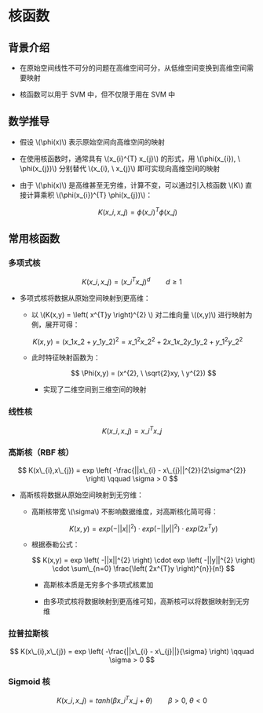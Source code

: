 <script type="text/javascript" src="http://cdn.mathjax.org/mathjax/latest/MathJax.js?config=default"></script>

# 核函数

## 背景介绍

- 在原始空间线性不可分的问题在高维空间可分，从低维空间变换到高维空间需要映射

- 核函数可以用于 SVM 中，但不仅限于用在 SVM 中

## 数学推导

- 假设 \\(\phi(x)\\) 表示原始空间向高维空间的映射

- 在使用核函数时，通常具有 \\(x\_{i}^{T} x\_{j}\\) 的形式，用 \\(\phi(x\_{i}), \ \phi(x\_{j})\\) 分别替代 \\(x\_{i}, \ x\_{j}\\) 即可实现向高维空间的映射

- 由于 \\(\phi(x)\\) 是高维甚至无穷维，计算不变，可以通过引入核函数 \\(K\\) 直接计算乘积 \\(\phi(x\_{i})^{T} \phi(x\_{j})\\)：

	$$ K(x\_{i}, x\_{j}) = \phi(x\_{i})^{T} \phi(x\_{j}) $$

## 常用核函数

### 多项式核

$$ K(x\_{i},x\_{j}) = \left( x\_{i}^{T} x\_{j} \right)^{d} \qquad d \geq 1 $$

- 多项式核将数据从原始空间映射到更高维：

	- 以 \\(K(x,y) = \left( x^{T}y \right)^{2} \\) 对二维向量 \\((x,y)\\) 进行映射为例，展开可得：

	$$ K(x,y) = \left( x\_{1} x\_{2} + y\_{1} y\_{2} \right)^{2} = x\_{1}^{2} x\_{2}^{2} + 2x\_{1}x\_{2}y\_{1}y\_{2} + y\_{1}^{2}y\_{2}^{2} $$
	
	- 此时特征映射函数为：

		$$ \Phi(x,y) = (x^{2}, \ \sqrt{2}xy, \ y^{2}) $$
		
		- 实现了二维空间到三维空间的映射

### 线性核

$$ K(x\_{i},x\_{j}) = x\_{i}^{T} x\_{j} $$

### 高斯核（RBF 核）

$$ K(x\_{i},x\_{j}) = exp \left( -\frac{||x\_{i} - x\_{j}||^{2}}{2\sigma^{2}} \right) \qquad \sigma > 0 $$

- 高斯核将数据从原始空间映射到无穷维：

	- 高斯核带宽 \\(\sigma\\) 不影响数据维度，对高斯核化简可得：

		$$ K(x,y) = exp \left( -||x||^{2} \right) \cdot exp \left( -||y||^{2} \right) \cdot exp \left( 2x^{T}y \right) $$
		
	- 根据泰勒公式：

		$$ K(x,y) = exp \left( -||x||^{2} \right) \cdot exp \left( -||y||^{2} \right) \cdot \sum\_{n=0} \frac{\left( 2x^{T}y \right)^{n}}{n!} $$
		
		- 高斯核本质是无穷多个多项式核累加

		- 由多项式核将数据映射到更高维可知，高斯核可以将数据映射到无穷维

### 拉普拉斯核

$$ K(x\_{i},x\_{j}) = exp \left( -\frac{||x\_{i} - x\_{j}||}{\sigma} \right) \qquad \sigma > 0 $$

### Sigmoid 核

$$ K(x\_{i},x\_{j}) = tanh \left( \beta x\_{i}^{T} x\_{j} + \theta \right) \qquad \beta > 0, \ \theta < 0 $$
